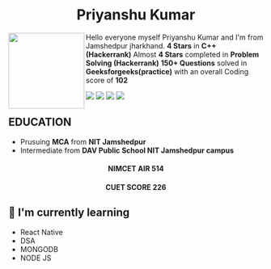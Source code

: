 
<h1 align="center"> Priyanshu Kumar </h1>

<img src="https://github.com/Priyanshu-kr-gupta/git_assignment/assets/114975117/64b4c91b-7f83-45fd-8401-117febcb80cc" width="150px" align="left"/> 


Hello everyone myself Priyanshu Kumar and I'm from Jamshedpur jharkhand.
**4 Stars** in **C++ (Hackerrank)**
Almost **4 Stars** completed in **Problem Solving (Hackerrank)**
**150+ Questions** solved in **Geeksforgeeks(practice)** with an overall Coding score of **102**



![](https://img.shields.io/badge/Code-HTML5-informational?style=flat&logo=HTML5&color=E34F26)
![](https://img.shields.io/badge/Style-Bootstrap-informational?style=flat&logo=Bootstrap&color=7952B3)
![](https://img.shields.io/badge/Style-CSS3-informational?style=flat&logo=CSS3&color=1572B6)
![](https://img.shields.io/badge/Code-JavaScript-informational?style=flat&logo=JavaScript&color=F7DF1E)


## EDUCATION
-  Prusuing **MCA** from **NIT Jamshedpur**
-  Intermediate from **DAV Public School NIT Jamshedpur campus**


<h4 align="center">NIMCET AIR 514</h4>
<h4 align="center">CUET SCORE 226</h4>

## 🌱 I'm currently learning
-  React Native
-  DSA
-  MONGODB
-  NODE JS



